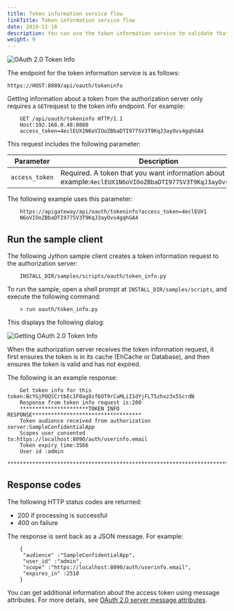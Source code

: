 ```yaml
---
title: Token information service flow
linkTitle: Token information service flow
date: 2019-11-18
description: You can use the token information service to validate that an access token was issued by the API Gateway. A request to the `tokenInfo` service is an HTTP `GET` request for information in a specified OAuth 2.0 access token.
weight: 9
---
```


![OAuth 2.0 Token Info](/Images/OAuth/APIgw_token_info.png)

The endpoint for the token information service is as follows:

``` {space="preserve"}
https://HOST:8089/api/oauth/tokeninfo
```

Getting information about a token from the authorization server only requires a `GET`request to the token info endpoint. For example:

``` {space="preserve"}
    GET /api/oauth/tokeninfo HTTP/1.1
    Host:192.168.0.48:8080
    access_token=4eclEUX1N6oVIOoZBbaDTI977SV3T9KqJ3ayOvs4gqhGA4
```

This request includes the following parameter:

| Parameter      | Description                                                                                                       |
|----------------|-------------------------------------------------------------------------------------------------------------------|
| `access_token` | Required. A token that you want information about (for example:`4eclEUX1N6oVIOoZBbaDTI977SV3T9KqJ3ayOvs4gqhGA4`) |

The following example uses this parameter:

``` {space="preserve"}
    https://apigateway/api/oauth/tokeninfo?access_token=4eclEUX1
    N6oVIOoZBbaDTI977SV3T9KqJ3ayOvs4gqhGA4
```

## Run the sample client

The following Jython sample client creates a token information request to the authorization server:

``` {space="preserve"}
    INSTALL_DIR/samples/scripts/oauth/token_info.py
```

To run the sample, open a shell prompt at `INSTALL_DIR/samples/scripts`, and execute the following command:

``` {space="preserve"}
    > run oauth/token_info.py
```

This displays the following dialog:

![Getting OAuth 2.0 Token Info](/Images/OAuth/oauth_token_info_dialog.png)

When the authorization server receives the token information request, it first ensures the token is in its cache (EhCache or Database), and then ensures the token is valid and has not expired.

The following is an example response:

``` {space="preserve"}
    Get token info for this token:BcYGjPOQSCrtbEc1F0ag8zf6OT9rCaMLiI1dYjFLT5zhxz3x5ScrdN
    Response from token info request is:200
    **********************TOKEN INFO RESPONSE***********************************
    Token audience received from authorization server:SampleConfidentialApp
    Scopes user consented to:https://localhost:8090/auth/userinfo.email
    Token expiry time:3566
    User id :admin
    ******************************************************************************
```

## Response codes

The following HTTP status codes are returned:

* 200 if processing is successful
* 400 on failure

The response is sent back as a JSON message. For example:

``` {space="preserve"}
    {
     "audience" :"SampleConfidentialApp",
     "user_id" :"admin",
     "scope" :"https://localhost:8090/auth/userinfo.email",
     "expires_in" :2518
    }
```

You can get additional information about the access token using message attributes. For more details, see [OAuth 2.0 server message attributes](/docs/apigw_oauth/oauth_message_attributes).
